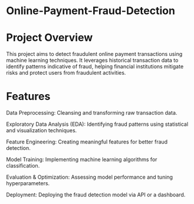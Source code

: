 # Online-Payment-Fraud-Detection

# Project Overview

This project aims to detect fraudulent online payment transactions using machine learning techniques. It leverages historical transaction data to identify patterns indicative of fraud, helping financial institutions mitigate risks and protect users from fraudulent activities.


# Features

Data Preprocessing: Cleansing and transforming raw transaction data.

Exploratory Data Analysis (EDA): Identifying fraud patterns using statistical and visualization techniques.

Feature Engineering: Creating meaningful features for better fraud detection.

Model Training: Implementing machine learning algorithms for classification.

Evaluation & Optimization: Assessing model performance and tuning hyperparameters.

Deployment: Deploying the fraud detection model via API or a dashboard.
